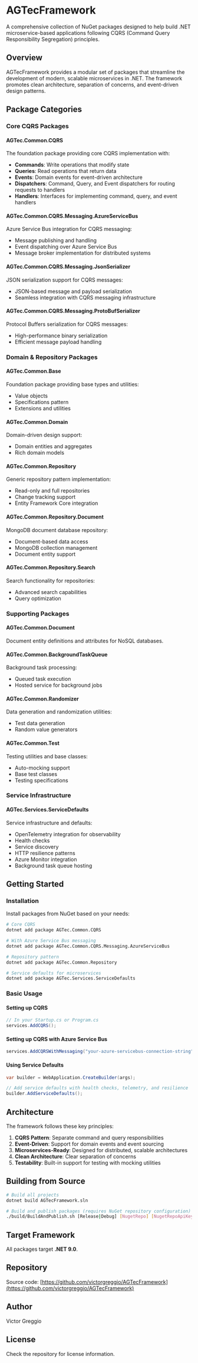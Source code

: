 # AGTecFramework

A comprehensive collection of NuGet packages designed to help build .NET microservice-based applications following CQRS (Command Query Responsibility Segregation) principles.

## Overview

AGTecFramework provides a modular set of packages that streamline the development of modern, scalable microservices in .NET. The framework promotes clean architecture, separation of concerns, and event-driven design patterns.

## Package Categories

### Core CQRS Packages

#### AGTec.Common.CQRS
The foundation package providing core CQRS implementation with:
- **Commands**: Write operations that modify state
- **Queries**: Read operations that return data
- **Events**: Domain events for event-driven architecture
- **Dispatchers**: Command, Query, and Event dispatchers for routing requests to handlers
- **Handlers**: Interfaces for implementing command, query, and event handlers

#### AGTec.Common.CQRS.Messaging.AzureServiceBus
Azure Service Bus integration for CQRS messaging:
- Message publishing and handling
- Event dispatching over Azure Service Bus
- Message broker implementation for distributed systems

#### AGTec.Common.CQRS.Messaging.JsonSerializer
JSON serialization support for CQRS messages:
- JSON-based message and payload serialization
- Seamless integration with CQRS messaging infrastructure

#### AGTec.Common.CQRS.Messaging.ProtoBufSerializer
Protocol Buffers serialization for CQRS messages:
- High-performance binary serialization
- Efficient message payload handling

### Domain & Repository Packages

#### AGTec.Common.Base
Foundation package providing base types and utilities:
- Value objects
- Specifications pattern
- Extensions and utilities

#### AGTec.Common.Domain
Domain-driven design support:
- Domain entities and aggregates
- Rich domain models

#### AGTec.Common.Repository
Generic repository pattern implementation:
- Read-only and full repositories
- Change tracking support
- Entity Framework Core integration

#### AGTec.Common.Repository.Document
MongoDB document database repository:
- Document-based data access
- MongoDB collection management
- Document entity support

#### AGTec.Common.Repository.Search
Search functionality for repositories:
- Advanced search capabilities
- Query optimization

### Supporting Packages

#### AGTec.Common.Document
Document entity definitions and attributes for NoSQL databases.

#### AGTec.Common.BackgroundTaskQueue
Background task processing:
- Queued task execution
- Hosted service for background jobs

#### AGTec.Common.Randomizer
Data generation and randomization utilities:
- Test data generation
- Random value generators

#### AGTec.Common.Test
Testing utilities and base classes:
- Auto-mocking support
- Base test classes
- Testing specifications

### Service Infrastructure

#### AGTec.Services.ServiceDefaults
Service infrastructure and defaults:
- OpenTelemetry integration for observability
- Health checks
- Service discovery
- HTTP resilience patterns
- Azure Monitor integration
- Background task queue hosting

## Getting Started

### Installation

Install packages from NuGet based on your needs:

```bash
# Core CQRS
dotnet add package AGTec.Common.CQRS

# With Azure Service Bus messaging
dotnet add package AGTec.Common.CQRS.Messaging.AzureServiceBus

# Repository pattern
dotnet add package AGTec.Common.Repository

# Service defaults for microservices
dotnet add package AGTec.Services.ServiceDefaults
```

### Basic Usage

#### Setting up CQRS

```csharp
// In your Startup.cs or Program.cs
services.AddCQRS();
```

#### Setting up CQRS with Azure Service Bus

```csharp
services.AddCQRSWithMessaging("your-azure-servicebus-connection-string");
```

#### Using Service Defaults

```csharp
var builder = WebApplication.CreateBuilder(args);

// Add service defaults with health checks, telemetry, and resilience
builder.AddServiceDefaults();
```

## Architecture

The framework follows these key principles:

1. **CQRS Pattern**: Separate command and query responsibilities
2. **Event-Driven**: Support for domain events and event sourcing
3. **Microservices-Ready**: Designed for distributed, scalable architectures
4. **Clean Architecture**: Clear separation of concerns
5. **Testability**: Built-in support for testing with mocking utilities

## Building from Source

```bash
# Build all projects
dotnet build AGTecFramework.sln

# Build and publish packages (requires NuGet repository configuration)
./build/BuildAndPublish.sh [Release|Debug] [NugetRepo] [NugetRepoApiKey]
```

## Target Framework

All packages target **.NET 9.0**.

## Repository

Source code: [https://github.com/victorgreggio/AGTecFramework](https://github.com/victorgreggio/AGTecFramework)

## Author

Victor Greggio

## License

Check the repository for license information.